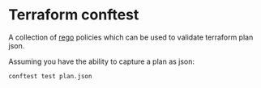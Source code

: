 # Terraform conftest
A collection of [rego](https://www.openpolicyagent.org/docs/latest/policy-language/) policies which can be used to validate terraform plan json. 

Assuming you have the ability to capture a plan as json:

`conftest test plan.json`